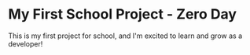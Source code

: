# My First School Project - Zero Day

This is my first project for school, and I'm excited to learn and grow as a developer!
